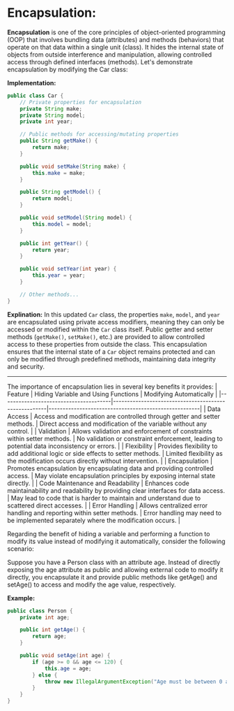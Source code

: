 # Encapsulation:

**Encapsulation** is one of the core principles of object-oriented programming (OOP) that involves bundling data (attributes) and methods (behaviors) that operate on that data within a single unit (class). It hides the internal state of objects from outside interference and manipulation, allowing controlled access through defined interfaces (methods). Let's demonstrate encapsulation by modifying the Car class:


**Implementation:**
```java
public class Car {
    // Private properties for encapsulation
    private String make;
    private String model;
    private int year;

    // Public methods for accessing/mutating properties
    public String getMake() {
        return make;
    }

    public void setMake(String make) {
        this.make = make;
    }

    public String getModel() {
        return model;
    }

    public void setModel(String model) {
        this.model = model;
    }

    public int getYear() {
        return year;
    }

    public void setYear(int year) {
        this.year = year;
    }

    // Other methods...
}
```

**Explination:**
In this updated `Car` class, the properties `make`, `model`, and `year` are encapsulated using private access modifiers, meaning they can only be accessed or modified within the `Car` class itself. Public getter and setter methods (`getMake()`, `setMake()`, etc.) are provided to allow controlled access to these properties from outside the class. This encapsulation ensures that the internal state of a `Car` object remains protected and can only be modified through predefined methods, maintaining data integrity and security.



---
The importance of encapsulation lies in several key benefits it provides:
| Feature                               | Hiding Variable and Using Functions                  | Modifying Automatically                             |
|---------------------------------------|------------------------------------------------------|------------------------------------------------------|
| Data Access                           | Access and modification are controlled through getter and setter methods. | Direct access and modification of the variable without any control. |
| Validation                            | Allows validation and enforcement of constraints within setter methods. | No validation or constraint enforcement, leading to potential data inconsistency or errors. |
| Flexibility                           | Provides flexibility to add additional logic or side effects to setter methods. | Limited flexibility as the modification occurs directly without intervention. |
| Encapsulation                        | Promotes encapsulation by encapsulating data and providing controlled access. | May violate encapsulation principles by exposing internal state directly. |
| Code Maintenance and Readability    | Enhances code maintainability and readability by providing clear interfaces for data access. | May lead to code that is harder to maintain and understand due to scattered direct accesses. |
| Error Handling                        | Allows centralized error handling and reporting within setter methods. | Error handling may need to be implemented separately where the modification occurs. |


Regarding the benefit of hiding a variable and performing a function to modify its value instead of modifying it automatically, consider the following scenario:

Suppose you have a Person class with an attribute age. Instead of directly exposing the age attribute as public and allowing external code to modify it directly, you encapsulate it and provide public methods like getAge() and setAge() to access and modify the age value, respectively.

**Example:**
```java
public class Person {
    private int age;

    public int getAge() {
        return age;
    }

    public void setAge(int age) {
        if (age >= 0 && age <= 120) {
            this.age = age;
        } else {
            throw new IllegalArgumentException("Age must be between 0 and 120.");
        }
    }
}
```


